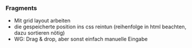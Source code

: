 

### Fragments
- Mit grid layout arbeiten
- die gespeicherte position ins css reintun (reihenfolge in html beachten, dazu sortieren nötig)
- WG: Drag & drop, aber sonst einfach manuelle Eingabe